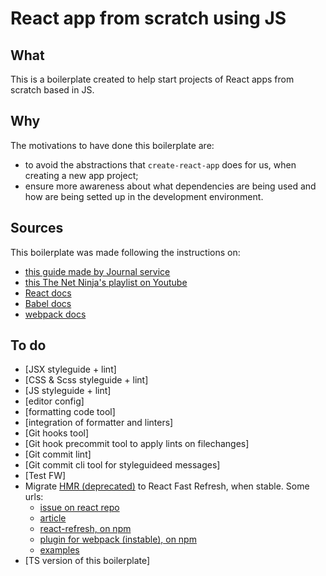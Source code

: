# React app from scratch using JS

## What
This is a boilerplate created to help start projects of React apps from scratch based in JS.

## Why
The motivations to have done this boilerplate are:
- to avoid the abstractions that `create-react-app` does for us, when creating a new app project;
- ensure more awareness about what dependencies are being used and how are being setted up in the development environment.

## Sources
This boilerplate was made following the instructions on:
- [this guide made by Journal service](https://blog.usejournal.com/creating-a-react-app-from-scratch-f3c693b84658)
- [this The Net Ninja's playlist on Youtube](https://www.youtube.com/playlist?list=PL4cUxeGkcC9i0_2FF-WhtRIfIJ1lXlTZR)
- [React docs](https://reactjs.org/docs/create-a-new-react-app.html#creating-a-toolchain-from-scratch)
- [Babel docs](https://babeljs.io/docs/en/)
- [webpack docs](https://webpack.js.org/concepts/)

## To do
- [JSX styleguide + lint]
- [CSS & Scss styleguide + lint]
- [JS styleguide + lint]
- [editor config]
- [formatting code tool]
- [integration of formatter and linters]
- [Git hooks tool]
- [Git hook precommit tool to apply lints on filechanges]
- [Git commit lint]
- [Git commit cli tool for styleguideed messages]
- [Test FW]
- Migrate [HMR (deprecated)](https://github.com/gaearon/react-hot-loader) to React Fast Refresh, when stable. Some urls:
  - [issue on react repo](https://github.com/facebook/react/issues/16604#issuecomment-528663101)
  - [article](https://mariosfakiolas.com/blog/what-the-heck-is-react-fast-refresh/)
  - [react-refresh, on npm](https://www.npmjs.com/package/react-refresh)
  - [plugin for webpack (instable), on npm](https://www.npmjs.com/package/@pmmmwh/react-refresh-webpack-plugin)
  - [examples](https://github.com/pmmmwh/react-refresh-webpack-plugin/tree/main/examples/webpack-dev-server)
- [TS version of this boilerplate]